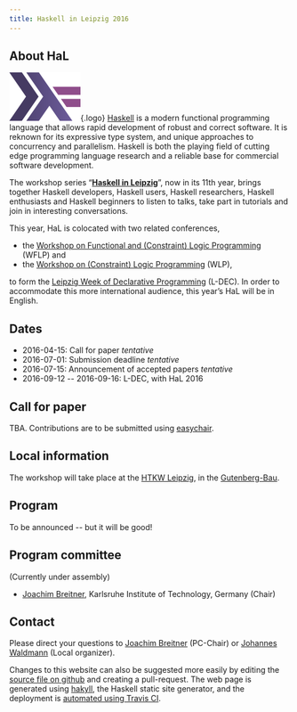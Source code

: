 ```yaml
---
title: Haskell in Leipzig 2016
---
```


About HaL
-----

![Haskell logo](images/logo.png){.logo}
[Haskell](http://haskell.org/) is a modern functional programming language that allows rapid development of robust and correct software. It is reknown for its expressive type system, and unique approaches to concurrency and parallelism. Haskell is both the playing field of cutting edge programming language research and a reliable base for commercial software development.

The workshop series “[**Haskell in Leipzig**](http://nfa.imn.htwk-leipzig.de/HAL2015/)”, now in its 11th year, brings together Haskell developers, Haskell users, Haskell researchers, Haskell enthusiasts and Haskell beginners to listen to talks, take part in tutorials and join in interesting conversations. 

This year, HaL is colocated with two related conferences,

 * the [Workshop on Functional and (Constraint) Logic Programming]() (WFLP) and
 * the [Workshop on (Constraint) Logic Programming]() (WLP),

to form the [Leipzig Week of Declarative Programming](http://nfa.imn.htwk-leipzig.de/LDEC2016/) (L-DEC). In order to accommodate this more international audience, this year’s HaL will be in English.

Dates
-----

 * 2016-04-15: Call for paper *tentative*
 * 2016-07-01: Submission deadline *tentative*
 * 2016-07-15: Announcement of accepted papers *tentative*
 * 2016-09-12 -- 2016-09-16: L-DEC, with HaL 2016

Call for paper
--------------

TBA. Contributions are to be submitted using [easychair](https://easychair.org/conferences/?conf=hal2016).

Local information
-----------------

The workshop will take place at the [HTKW Leipzig](http://www.htwk-leipzig.de/), in the [Gutenberg-Bau](http://www.htwk-leipzig.de/de/hochschule/ueber-die-htwk-leipzig/gebaeudeuebersicht/gutenberg-bau/).

Program
-------

To be announced -- but it will be good!


Program committee
-----------------

(Currently under assembly) 

* [Joachim Breitner](http://pp.ipd.kit.edu/~breitner/), Karlsruhe Institute of Technology, Germany (Chair)

Contact
-------

Please direct your questions to [Joachim Breitner](breitner@kit.edu) (PC-Chair) or [Johannes Waldmann](http://www.imn.htwk-leipzig.de/~waldmann/) (Local organizer).

Changes to this website can also be suggested more easily by editing the [source file on github](https://github.com/nomeata/hal2016-website/edit/master/index.markdown) and creating a pull-request. The web page is generated using [hakyll](https://jaspervdj.be/hakyll/), the Haskell static site generator, and the deployment is [automated using Travis CI](https://github.com/nomeata/hal2016-website/blob/master/.travis.yml).
